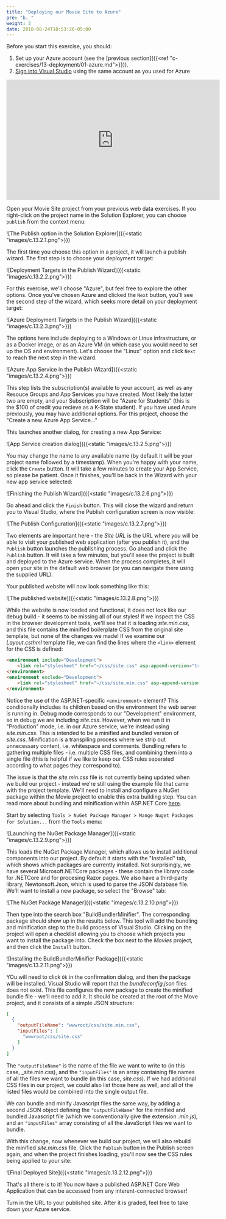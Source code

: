 ```yaml
---
title: "Deploying our Movie Site to Azure"
pre: "b. "
weight: 2
date: 2018-08-24T10:53:26-05:00
---
```


Before you start this exercise, you should:
1. Set up your Azure account (see the [previous section]({{<ref "c-exercises/13-deployment/01-azure.md">}})).
2. [Sign into Visual Studio](https://docs.microsoft.com/en-us/visualstudio/ide/signing-in-to-visual-studio?view=vs-2019) using the same account as you used for Azure

<iframe width="560" height="315" src="https://www.youtube.com/embed/rFgET9SLZTk" frameborder="0" allow="accelerometer; autoplay; clipboard-write; encrypted-media; gyroscope; picture-in-picture" allowfullscreen></iframe>

Open your Movie Site project from your previous web data exercises.  If you right-click on the project name in the Solution Explorer, you can choose `publish` from the context menu:

![The Publish option in the Solution Explorer]({{<static "images/c.13.2.1.png">}})

The first time you choose this option in a project, it will launch a publish wizard.  The first step is to choose your deployment target:

![Deployment Targets in the Publish Wizard]({{<static "images/c.13.2.2.png">}})

For this exercise, we'll choose "Azure", but feel free to explore the other options.  Once you've chosen Azure and clicked the `Next` button, you'll see the second step of the wizard, which seeks more detail on your deployment target:

![Azure Deployment Targets in the Publish Wizard]({{<static "images/c.13.2.3.png">}})

The options here include deploying to a Windows or Linux infrastructure, or as a Docker image, or as an Azure VM (in which case you would need to set up the OS and environment).  Let's choose the "Linux" option and click `Next` to reach the next step in the wizard.

![Azure App Service in the Publish Wizard]({{<static "images/c.13.2.4.png">}})

This step lists the subscription(s) available to your account, as well as any Resouce Groups and App Services you have created.  Most likely the latter two are empty, and your Subscription will be "Azure for Students" (this is the $100 of credit you recieve as a K-State student).  If you have used Azure previously, you may have additional options.  For this project, choose the "Create a new Azure App Service..."

This launches another dialog, for creating a new App Service:

![App Service creation dialog]({{<static "images/c.13.2.5.png">}})

You may change the name to any available name (by default it will be your project name followed by a timestamp).  When you're happy with your name, click the `Create` button.  It will take a few minutes to create your App Service, so please be patient.  Once it finishes, you'll be back in the Wizard with your new app service selected:

![Finishing the Publish Wizard]({{<static "images/c.13.2.6.png">}})

Go ahead and click the `Finish` button.  This will close the wizard and return you to Visual Studio, where the Publish configuration screen is now visible:

![The Publish Configuration]({{<static "images/c.13.2.7.png">}})

Two elements are important here - the _Site URL_ is the URL where you will be able to visit your published web application (after you publish it), and the `Publish` button launches the publishing process.  Go ahead and click the `Publish` button.  It will take a few minutes, but you'll seee the project is built and deployed to the Azure service.  When the process completes, it will open your site in the default web browser (or you can navigate there using the supplied URL).

Your published website will now look something like this:

![The published website]({{<static "images/c.13.2.8.png">}})

While the website is now loaded and functional, it does not look like our debug build - it seems to be missing all of our styles!  If we inspect the CSS in the browser development tools, we'll see that it is loading _site.min.css_, and this file contains the minified boilerplate CSS from the original site template, but none of the changes we made!  If we examine our _Layout.csthml_ template file, we can find the lines where the `<link>` element for the CSS is defined:

```html
<environment include="Development">
    <link rel="stylesheet" href="~/css/site.css" asp-append-version="true" />
</environment>
<environment exclude="Development">
    <link rel="stylesheet" href="~/css/site.min.css" asp-append-version="true" />
</environment>
```

Notice the use of the ASP.NET-specific `<environment>` element?  This conditionally includes its children based on the environment the web server is running in.  Debug mode corresponds to our "Development" environment, so in debug we are including _site.css_.  However, when we run it in "Production" mode, i.e. in our Azure service, we're instead using _site.min.css_.  This is intended to be a minified and bundled version of _site.css_.  Minification is a transpiling process where we strip out unnecessary content, i.e. whitespace and comments.  Bundling refers to gathering multiple files - i.e. multiple CSS files, and combining them into a single file (this is helpful if we like to keep our CSS rules separated according to what pages they correspond to).

The issue is that the _site.min.css_ file is not currently being updated when we build our project - instead we're still using the example file that came with the project template.  We'll need to install and configure a NuGet package within the Movie project to enable this extra building step.  You can read more about bundling and minification within ASP.NET Core [here](https://docs.microsoft.com/aspnet/core/client-side/bundling-and-minification).

Start by selecting `Tools > NuGet Package Manager > Mange Nuget Packages for Solution...` from the `Tools` menu:

![Launching the NuGet Package Manager]({{<static "images/c.13.2.9.png">}})

This loads the NuGet Package Manager, which allows us to install additional components into our project.  By default it starts with the "Installed" tab, which shows which packages are currently installed.  Not surprisingly, we have several Microsoft.NETCore packages - these contain the library code for .NETCore and for procesing Razor pages.  We also have a third-party library, Newtonsoft.Json, which is used to parse the JSON database file.  We'll want to install a new package, so select the "Browse" tab:

![The NuGet Package Manager]({{<static "images/c.13.2.10.png">}})

Then type into the search box "BuildBundlerMinifier".  The corresponding package should show up in the results below. This tool will add the bundling and minification step to the build process of Visual Studio.  Clicking on the project will open a checklist allowing you to choose which projects you want to install the package into.  Check the box next to the _Movies_ project, and then click the `Install` button.

![Installing the BuildBundlerMinifier Package]({{<static "images/c.13.2.11.png">}})

YOu will need to click `Ok` in the confirmation dialog, and then the package will be installed.  Visual Studio will report that the _bundleconfig.json_ files does not exist.  This file configures the new package to create the minified bundle file - we'll need to add it.  It should be created at the root of the Move project, and it consists of a simple JSON structure:

```json
[
  {
    "outputFileName": "wwwroot/css/site.min.css",
    "inputFiles": [
      "wwwroot/css/site.css"
    ]
  }
]
```

The `"outputFileName"` is the name of the file we want to write to (in this case, _site.min.css), and the `"inputFiles"` is an array containing file names of all the files we want to bundle (in this case, _site.css_).  If we had additional CSS files in our project, we could also list those here as well, and all of the listed files would be combined into the single output file.

We can bundle and minify Javascript files the same way, by adding a second JSON object defining the `"outputFileName"` for the minified and bundled Javascript file (which we conventionally give the extension _.min.js_), and an `"inputFiles"` array consisting of all the JavaScript files we want to bundle.  

With this change, now whenever we build our project, we will also rebuild the minified _site.min.css_ file.  Click the `Publish` button in the Publish screen again, and when the project finishes loading, you'll now see the CSS rules being applied to your site:

![Final Deployed Site]({{<static "images/c.13.2.12.png">}})

That's all there is to it!  You now have a published ASP.NET Core Web Application that can be accessed from any interent-connected browser!

Turn in the URL to your published site.  After it is graded, feel free to take down your Azure service.